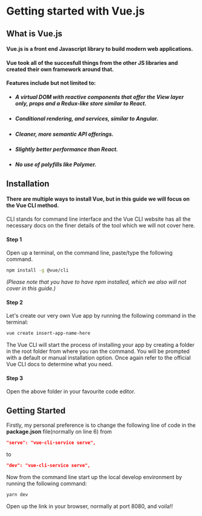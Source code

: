 # Getting started with Vue.js

## What is Vue.js

#### Vue.js is a front end Javascript library to build modern web applications. 
#### Vue took all of the succesfull things from the other JS libraries and created their own framework around that. 
#### Features include but not limited to:

* ##### A virtual DOM with reactive components that offer the View layer only, props and a Redux-like store similar to React.
* ##### Conditional rendering, and services, similar to Angular.
* ##### Cleaner, more semantic API offerings.
* ##### Slightly better performance than React.
* ##### No use of polyfills like Polymer.


## Installation

#### There are multiple ways to install Vue, but in this guide we will focus on the Vue CLI method.
CLI stands for command line interface and the Vue CLI website has all the necessary docs on the finer details of the tool which we will not cover here. 

#### Step 1
Open up a terminal,  on the command line, paste/type the following command. 

```bash
npm install -g @vue/cli
```
_(Please note that you have to have npm installed, which we also will not cover in this guide.)_

#### Step 2

Let's create our very own Vue app by running the following command in the terminal:

```bash
vue create insert-app-name-here
```
The Vue CLI will start the process of installing your app by creating a folder in the root folder from where you ran the command. You will be prompted with a default or manual installation option. Once again refer to the official Vue CLI docs to determine what you need. 

#### Step 3

Open the above folder in your favourite code editor. 

## Getting Started

Firstly, my personal preference is to change the following line of code in the **package.json** file(normally on line 6)
from
```json
"serve": "vue-cli-service serve",
```
to
```json
"dev": "vue-cli-service serve",
```

Now from the command line start up the local develop environment by running the following command:
```bash
yarn dev
```
Open up the link in your browser, normally at port 8080, and voila!!
